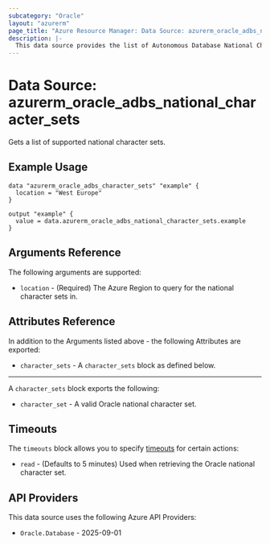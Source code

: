 ```yaml
---
subcategory: "Oracle"
layout: "azurerm"
page_title: "Azure Resource Manager: Data Source: azurerm_oracle_adbs_national_character_sets"
description: |-
  This data source provides the list of Autonomous Database National Character Sets.
---
```


# Data Source: azurerm_oracle_adbs_national_character_sets

Gets a list of supported national character sets.

## Example Usage

```hcl
data "azurerm_oracle_adbs_character_sets" "example" {
  location = "West Europe"
}

output "example" {
  value = data.azurerm_oracle_adbs_national_character_sets.example
}
```

## Arguments Reference

The following arguments are supported:

* `location` - (Required) The Azure Region to query for the national character sets in.

## Attributes Reference

In addition to the Arguments listed above - the following Attributes are exported:

* `character_sets` - A `character_sets` block as defined below.

---

A `character_sets` block exports the following:

* `character_set` - A valid Oracle national character set.

## Timeouts

The `timeouts` block allows you to specify [timeouts](https://developer.hashicorp.com/terraform/language/resources/configure#define-operation-timeouts) for certain actions:

* `read` - (Defaults to 5 minutes) Used when retrieving the Oracle national character set.

## API Providers
<!-- This section is generated, changes will be overwritten -->
This data source uses the following Azure API Providers:

* `Oracle.Database` - 2025-09-01

